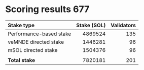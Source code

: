 # Scoring results 677

| Stake type              | Stake (SOL)    | Validators     |
|:------------------------|---------------:|---------------:|
| Performance-based stake | 4869524        | 135            |
| veMNDE directed stake   | 1446281        | 96             |
| mSOL directed stake     | 1504376        | 96             |
|                         |                |                |
| **Total stake**         | 7820181        | 201            |
